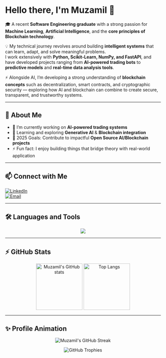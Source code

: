 # Hello there, I'm Muzamil 👋  

🎓 A recent **Software Engineering graduate** with a strong passion for **Machine Learning**, **Artificial Intelligence**, and the **core principles of Blockchain technology**.  

💡 My technical journey revolves around building **intelligent systems** that can learn, adapt, and solve meaningful problems.  
I work extensively with **Python, Scikit-Learn, NumPy, and FastAPI**, and have developed projects ranging from **AI-powered trading bots** to **predictive models** and **real-time data analysis tools**.  

⚡ Alongside AI, I’m developing a strong understanding of **blockchain concepts** such as decentralization, smart contracts, and cryptographic security — exploring how AI and blockchain can combine to create secure, transparent, and trustworthy systems.  

---

## 🚀 About Me  
- 🔭 I’m currently working on **AI-powered trading systems**  
- 🌱 Learning and exploring **Generative AI** & **Blockchain integration**  
- 🥅 2025 Goals: Contribute to impactful **Open Source AI/Blockchain projects**  
- ⚡ Fun fact: I enjoy building things that bridge theory with real-world application  

---

## 📫 Connect with Me  
[![LinkedIn](https://img.shields.io/badge/LinkedIn-blue?logo=linkedin&logoColor=white)](https://www.linkedin.com/in/muhammad-muzamil-50266431a/)  
[![Email](https://img.shields.io/badge/Email-D14836?logo=gmail&logoColor=white)](mailto:muzamilfaisal46@gmail.com)  

---

## 🛠️ Languages and Tools  

<p align="center">
  <img src="https://skillicons.dev/icons?i=python,fastapi,tensorflow,pytorch,sklearn,numpy,pandas,git,linux,mysql,html,css,js,react,nodejs" />
</p>

---

## ⚡ GitHub Stats  

<p align="center">
  <img src="https://github-readme-stats.vercel.app/api?username=your-github-username&show_icons=true&theme=tokyonight" alt="Muzamil's GitHub stats" height="150"/>  
  <img src="https://github-readme-stats.vercel.app/api/top-langs/?username=your-github-username&layout=compact&theme=tokyonight" alt="Top Langs" height="150"/>  
</p>  

---

## ✨ Profile Animation  

<p align="center">
  <img src="https://github-readme-streak-stats.herokuapp.com/?user=your-github-username&theme=tokyonight" alt="Muzamil's GitHub Streak"/>  
</p>

<p align="center">
  <img src="https://github-profile-trophy.vercel.app/?username=your-github-username&theme=onedark&row=1&column=6" alt="GitHub Trophies"/>  
</p>
